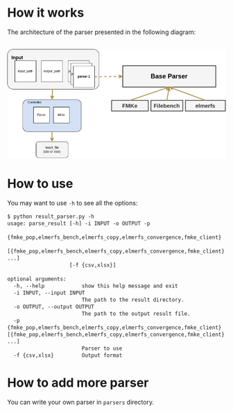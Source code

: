 # How it works
The architecture of the parser presented in the following diagram:
<p align="center">
    <br>
    <img src="https://raw.githubusercontent.com/ntlinh16/cloudal/master/images/cloudal_parser.png" width="650"/>
    <br>
<p>

# How to use

You may want to use `-h` to see all the options:
```
$ python result_parser.py -h
usage: parse_result [-h] -i INPUT -o OUTPUT -p
                    {fmke_pop,elmerfs_bench,elmerfs_copy,elmerfs_convergence,fmke_client}
                    [{fmke_pop,elmerfs_bench,elmerfs_copy,elmerfs_convergence,fmke_client} ...]
                    [-f {csv,xlsx}]

optional arguments:
  -h, --help            show this help message and exit
  -i INPUT, --input INPUT
                        The path to the result directory.
  -o OUTPUT, --output OUTPUT
                        The path to the output result file.
  -p {fmke_pop,elmerfs_bench,elmerfs_copy,elmerfs_convergence,fmke_client} [{fmke_pop,elmerfs_bench,elmerfs_copy,elmerfs_convergence,fmke_client} ...]
                        Parser to use
  -f {csv,xlsx}         Output format
```
# How to add more parser

You can write your own parser in `parsers` directory.